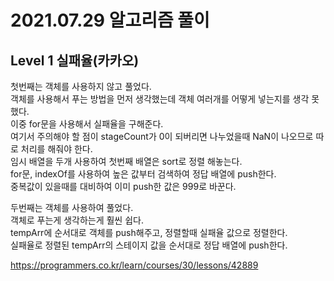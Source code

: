 # 2021.07.29 알고리즘 풀이

## Level 1 실패율(카카오)

첫번째는 객체를 사용하지 않고 풀었다.\
객체를 사용해서 푸는 방법을 먼저 생각했는데 객체 여러개를 어떻게 넣는지를 생각 못했다.\
이중 for문을 사용해서 실패율을 구해준다.\
여기서 주의해야 할 점이 stageCount가 0이 되버리면 나누었을때 NaN이 나오므로 따로 처리를 해줘야 한다.\
임시 배열을 두개 사용하여 첫번째 배열은 sort로 정렬 해놓는다.\
for문, indexOf를 사용하여 높은 값부터 검색하여 정답 배열에 push한다.\
중복값이 있을때를 대비하여 이미 push한 값은 999로 바꾼다.

두번째는 객체를 사용하여 풀었다.\
객체로 푸는게 생각하는게 훨씬 쉽다.\
tempArr에 순서대로 객체를 push해주고, 정렬할때 실패율 값으로 정렬한다.\
실패율로 정렬된 tempArr의 스테이지 값을 순서대로 정답 배열에 push한다.

https://programmers.co.kr/learn/courses/30/lessons/42889
